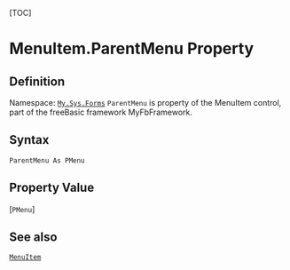 [TOC]
# MenuItem.ParentMenu Property

## Definition
Namespace: [`My.Sys.Forms`](My.Sys.Forms.md)
`ParentMenu` is property of the MenuItem control, part of the freeBasic framework MyFbFramework.
## Syntax
```freeBasic
ParentMenu As PMenu
```
## Property Value
[`PMenu`]
## See also
[`MenuItem`](MenuItem.md)
